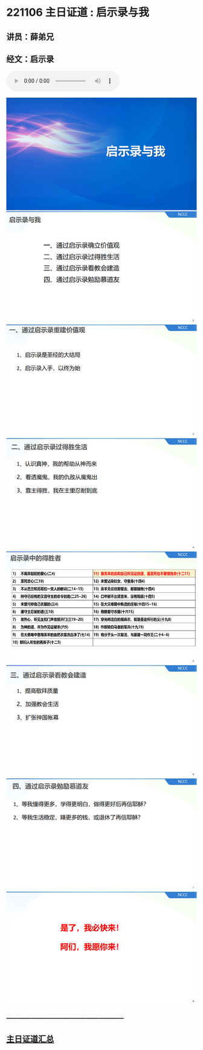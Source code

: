 # 221106 主日证道 :  启示录与我
## 讲员：薛弟兄
## 经文：启示录
<audio controls src="./221106.mp3"></audio>

![](1.jpg)
![](2.jpg)
![](3.jpg)
![](4.jpg)
![](5.jpg)
![](6.jpg)
![](7.jpg)
![](8.jpg)


### ———————————————————

## [主日证道汇总](https://nccchurch.github.io/Sermons/)
